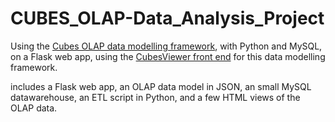 # CUBES_OLAP-Data_Analysis_Project

Using the [Cubes OLAP data modelling framework](http://cubes.databrewery.org/), with Python and MySQL,
on a Flask web app,
using the [CubesViewer front end](http://www.cubesviewer.com/) for this data modelling framework.


includes a Flask web app,
an OLAP data model in JSON,
an small MySQL datawarehouse,
an ETL script in Python,
and a few HTML views of the OLAP data.
